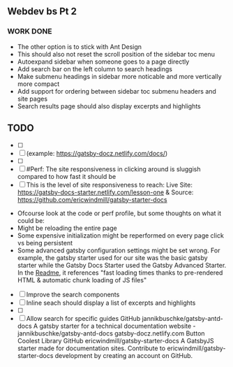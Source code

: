 ## Webdev bs Pt 2

### WORK DONE

- The other option is to stick with Ant Design
- This should also not reset the scroll position of the sidebar toc menu
- Autoexpand sidebar when someone goes to a page directly
- Add search bar on the left column to search headings
- Make submenu headings in sidebar more noticable and more vertically more compact
- Add support for ordering between sidebar toc submenu headers and site pages
- Search results page should also display excerpts and highlights

## TODO

- [ ]
- [ ] (example: https://gatsby-docz.netlify.com/docs/)
- [ ]
- [ ] #Perf: The site responsiveness in clicking around is sluggish compared to how fast it should be
- [ ] This is the level of site responsiveness to reach: Live Site: <https://gatsby-docs-starter.netlify.com/lesson-one> & Source: <https://github.com/ericwindmill/gatsby-starter-docs>
- Ofcourse look at the code or perf profile, but some thoughts on what it could be:
- Might be reloading the entire page
- Some expensive initialization might be reperformed on every page click vs being persistent
- Some advanced gatsby configuration settings might be set wrong. For example, the gatsby starter used for our site was the basic gatsby starter while the Gatsby Docs Starter used the Gatsby Advanced Starter. In the [Readme](https://github.com/ericwindmill/gatsby-starter-docs), it references "fast loading times thanks to pre-rendered HTML & automatic chunk loading of JS files"

- [ ] Improve the search components
- [ ] Inline seach should display a list of excerpts and highlights
- [ ]
- [ ] Allow search for specific guides
      GitHub
      jannikbuschke/gatsby-antd-docs
      A gatsby starter for a technical documentation website - jannikbuschke/gatsby-antd-docs
      gatsby-docz.netlify.com
      Button
      Coolest Library
      GitHub
      ericwindmill/gatsby-starter-docs
      A GatsbyJS starter made for documentation sites. Contribute to ericwindmill/gatsby-starter-docs development by creating an account on GitHub.
